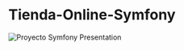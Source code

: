# Tienda-Online-Symfony

![Proyecto Symfony Presentation](https://github.com/DianaM411/Tienda-Online-Symfony/assets/82604676/46c654b5-f4f5-4847-bfa9-4ff37dc33f95)
